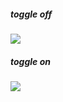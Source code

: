 ##### toggle off
![](https://github.com/liao-zhihan/qt-lib/blob/master/switch_button/toggle_off.png)
##### toggle on
![](https://github.com/liao-zhihan/qt-lib/blob/master/switch_button/toggle_on.png)
